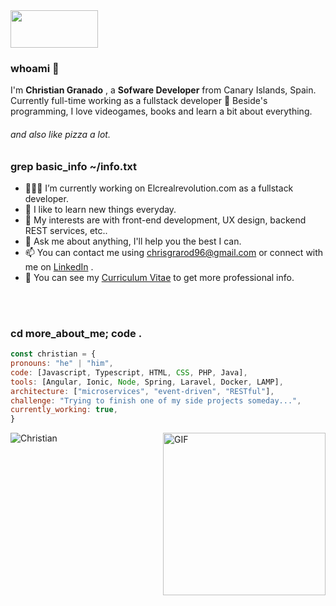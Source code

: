   <img width="140px" height="60" src="https://media1.tenor.com/images/dc26484243124b4f42647f3eff67f637/tenor.gif?itemid=14534845" />  

 <h3>whoami 👀</h3>

I'm **Christian Granado** , a **Sofware Developer** from Canary Islands, Spain. Currently full-time working as a fullstack developer 👀 Beside's programming, I love videogames, books and learn a bit about everything. <br/> 
###### and also like pizza a lot.

<h3>grep basic_info ~/info.txt</h3>

- 👨🏽‍💻 I’m currently working on Elcrealrevolution.com as a fullstack developer.
- 🌱 I like to learn new things everyday.
- 🤔 My interests are with front-end development, UX design, backend REST services, etc..
- 💬 Ask me about anything, I'll help you the best I can.
- 📫 You can contact me using <chrisgrarod96@gmail.com> or connect with me on [LinkedIn](https://www.linkedin.com/in/christiangranadorodriguez/) .
- 📝 You can see my [Curriculum Vitae](https://xxamer.github.io/Curriculum/) to get more professional info.

<br/>
<br/>

   ### cd more_about_me; code .

   ```javascript
const christian = {
  pronouns: "he" | "him",
  code: [Javascript, Typescript, HTML, CSS, PHP, Java],
  tools: [Angular, Ionic, Node, Spring, Laravel, Docker, LAMP],
  architecture: ["microservices", "event-driven", "RESTful"],
  challenge: "Trying to finish one of my side projects someday...",
  currently_working: true,
}
```
 
 <img align="right" width="260"  alt="GIF" src="https://media1.tenor.com/images/e4d613ee59e79b93e38ec2521cce19e4/tenor.gif?itemid=5751430" />

 ![Christian](https://github-readme-stats.vercel.app/api?username=xxamer&show_icons=true&hide_border=true)  
  
<br/><br/><br/>








